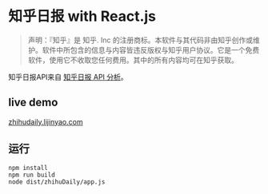 # 知乎日报 with React.js
>声明：『知乎』是 知乎. Inc 的注册商标。本软件与其代码非由知乎创作或维护。软件中所包含的信息与内容皆违反版权与知乎用户协议。它是一个免费软件，使用它不收取您任何费用。其中的所有内容均可在知乎获取。

知乎日报API来自 [知乎日报 API 分析](https://github.com/izzyleung/ZhihuDailyPurify/wiki/知乎日报-API-分析)。

## live demo
[zhihudaily.lijinyao.com](https://zhihudaily.lijinyao.com/)

## 运行
```
npm install
npm run build
node dist/zhihuDaily/app.js
```
